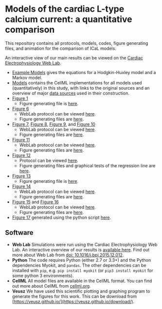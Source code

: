 # Models of the cardiac L-type calcium current: a quantitative comparison
This repository contains all protocols, models, codes, figure generating files, and animation for the comparison of ICaL models.

An interactive view of our main results can be viewed on the [Cardiac Electrophysiology Web Lab](https://scrambler.cs.ox.ac.uk/stories/8).

- [Example Models](https://github.com/CardiacModelling/ical-review/blob/master/Example_Models.ipynb) gives the equations for a Hodgkin-Huxley model and a Markov model. 
- [Models](https://github.com/CardiacModelling/ical-review/tree/master/Models) contains the CellML implementations for all models used (quantitatively) in this study, with links to the original sources and an overview of major [data sources](https://github.com/CardiacModelling/ical-model-comparison/blob/master/Models/data.md) used in their construction.
- [Figure 1](https://github.com/CardiacModelling/ical-model-comparison/blob/master/Data_Analysis/AP_CaT_Clamp/AP_Clamp_protocol/figure1.pdf)
	- Figure generating file is [here](https://github.com/CardiacModelling/ical-model-comparison/tree/master/Data_Analysis/AP_CaT_Clamp/AP_Clamp_protocol).
- [Figure 6](https://github.com/CardiacModelling/ical-review/blob/master/Data_Analysis/Driving_term/figure6.pdf)
	- WebLab protocol can be viewed [here](https://github.com/CardiacModelling/ical-review/tree/master/Protocols/Driving_Term_Range).
	- Figure generating files are [here](https://github.com/CardiacModelling/ical-review/tree/master/Data_Analysis/Driving_term).
- [Figure 7](https://github.com/CardiacModelling/ical-review/blob/master/Data_Analysis/Kinetic_protocols/figure7.pdf), [Figure 8](https://github.com/CardiacModelling/ical-model-comparison/blob/master/Data_Analysis/Kinetic_protocols/figure8.pdf), [Figure 9](https://github.com/CardiacModelling/ical-review/blob/master/Data_Analysis/Kinetic_protocols/figure9.pdf), and [Figure 10](https://github.com/CardiacModelling/ical-review/blob/master/Data_Analysis/Kinetic_protocols/figure10.pdf)
	- WebLab protocol can be viewed [here](https://github.com/CardiacModelling/ical-review/tree/master/Protocols/Kinetic_Protcols).
	- Figure generating files are [here](https://github.com/CardiacModelling/ical-review/tree/master/Data_Analysis/Kinetic_protocols).
- [Figure 11](https://github.com/CardiacModelling/ical-review/blob/master/Data_Analysis/calcium_sensitivity/CDI/figure11.pdf)
	- WebLab protocol can be viewed [here](https://github.com/CardiacModelling/ical-review/tree/master/Protocols/Calcium-dependent%20inactivation).
	- Figure generating files are [here](https://github.com/CardiacModelling/ical-review/tree/master/Data_Analysis/calcium_sensitivity/CDI).
- [Figure 12](https://github.com/CardiacModelling/ical-review/blob/master/Data_Analysis/calcium_sensitivity/ic50/figure12.pdf)
	- Protocol can be viewed [here](https://github.com/CardiacModelling/ical-review/tree/master/Protocols/ic50).
	- Figure generating files and graphical tests of the regression line are [here](https://github.com/CardiacModelling/ical-review/tree/master/Data_Analysis/calcium_sensitivity/ic50).
- [Figure 13](https://github.com/CardiacModelling/ical-model-comparison/blob/master/Data_Analysis/AP_CaT_Clamp/AP_Clamp_protocol/figure13.pdf)
	- Figure generating file is [here](https://github.com/CardiacModelling/ical-model-comparison/tree/master/Data_Analysis/AP_CaT_Clamp/AP_Clamp_protocol).  
- [Figure 14](https://github.com/CardiacModelling/ical-review/blob/master/Data_Analysis/AP_CaT_Clamp/ICal_All/figure14.pdf)
	- WebLab protocol can be viewed [here](https://github.com/CardiacModelling/ical-review/tree/master/Protocols/Action_Potential_Clamps).
	- Figure generating files are [here](https://github.com/CardiacModelling/ical-review/tree/master/Data_Analysis/AP_CaT_Clamp/ICal_All).
- [Figure 15](https://github.com/CardiacModelling/ical-review/blob/master/Data_Analysis/AP_CaT_Clamp/Open_Prob_AP_CaT_Clamp/figure15.pdf) and [Figure 16](https://github.com/CardiacModelling/ical-review/blob/master/Data_Analysis/AP_CaT_Clamp/Open_Prob_AP_CaT_Clamp/figure16.pdf)
	- WebLab protocol can be viewed [here](https://github.com/CardiacModelling/ical-review/tree/master/Protocols/Action_Potential_Clamps/AP%20CaT%20Clamp%20(inherent%20localization)).
	- Figure generating files are [here](https://github.com/CardiacModelling/ical-review/tree/master/Data_Analysis/AP_CaT_Clamp/Open_Prob_AP_CaT_Clamp).
- [Figure 17](https://github.com/CardiacModelling/ical-review/blob/master/Data_Analysis/Kinetic_protocols/figure17.pdf) generated using the python script [here](https://github.com/CardiacModelling/ical-review/blob/master/Data_Analysis/Kinetic_protocols/figure17.py).

## Software
- **Web Lab** Simulations were run using the Cardiac Electrophysiology Web Lab.
  An interactive overview of our results is [available here](https://scrambler.cs.ox.ac.uk/stories/8).
  Find out more about Web Lab from [doi: 10.1016/j.bpj.2015.12.012](https://dx.doi.org/10.1016%2Fj.bpj.2015.12.012).
- **Python** The code requires Python (either 2.7 or 3.3+) and the Python dependencies Myokit, and `pandas`.
  The other dependencies can be installed with `pip`, e.g. `pip install myokit` (or `pip3 install myokit` for some python 3 environments).
- **CellML** All model files are available in the CellML format.
  You can find out more about CellML from [cellml.org](https://www.cellml.org/).
- **Veusz** We have used this scientific plotting and graphing program to generate the figures for this work.
  This can be download from [https://veusz.github.io/](https://veusz.github.io/download/).


